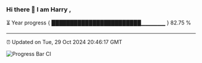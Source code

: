 ### Hi there 👋 I am Harry , 

⏳ Year progress { ████████████████████████▁▁▁▁▁▁ } 82.75 %

---

⏰ Updated on Tue, 29 Oct 2024 20:46:17 GMT

![Progress Bar CI](https://github.com/duykhang68/duykhang68/workflows/Progress%20Bar%20CI/badge.svg)
